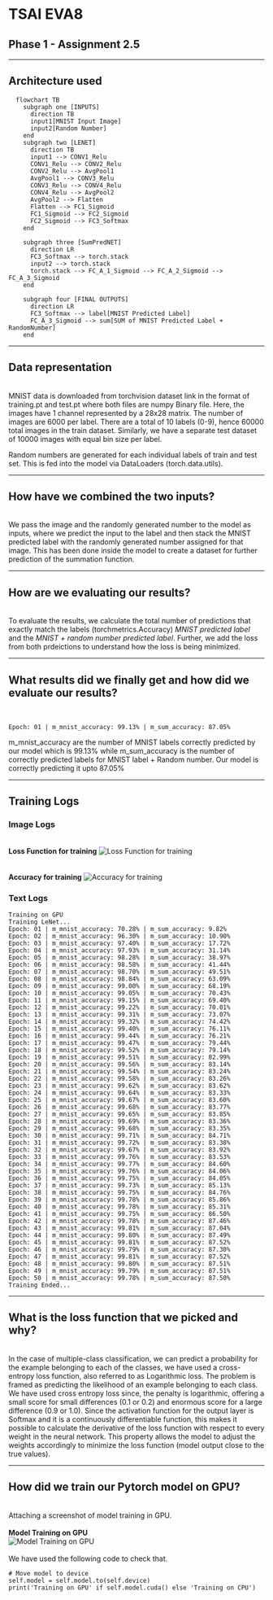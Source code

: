 # TSAI EVA8
## Phase 1 - Assignment 2.5
---
## Architecture used
```mermaid
  flowchart TB
    subgraph one [INPUTS]
      direction TB
      input1[MNIST Input Image]
      input2[Random Number]
    end
    subgraph two [LENET]
      direction TB
      input1 --> CONV1_Relu
      CONV1_Relu --> CONV2_Relu
      CONV2_Relu --> AvgPool1
      AvgPool1 --> CONV3_Relu
      CONV3_Relu --> CONV4_Relu
      CONV4_Relu --> AvgPool2
      AvgPool2 --> Flatten
      Flatten --> FC1_Sigmoid
      FC1_Sigmoid --> FC2_Sigmoid
      FC2_Sigmoid --> FC3_Softmax
    end

    subgraph three [SumPredNET]
      direction LR
      FC3_Softmax --> torch.stack
      input2 --> torch.stack
      torch.stack --> FC_A_1_Sigmoid --> FC_A_2_Sigmoid --> FC_A_3_Sigmoid
    end

    subgraph four [FINAL OUTPUTS]
      direction LR
      FC3_Softmax --> label[MNIST Predicted Label]
      FC_A_3_Sigmoid --> sum[SUM of MNIST Predicted Label + RandomNumber]
    end
```
---
## Data representation
<br/>
MNIST data is downloaded from torchvision dataset link in the format of training.pt and test.pt where both files are numpy Binary file. Here, the images have 1 channel represented by a 28x28 matrix. The number of images are 6000 per label. There are a total of 10 labels (0-9), hence 60000 total images in the train dataset. Similarly, we have a separate test dataset of 10000 images with equal bin size per label.

Random numbers are generated for each individual labels of train and test set. This is fed into the model via DataLoaders (torch.data.utils).

---
## How have we combined the two inputs?
<br/>
We pass the image and the randomly generated number to the model as inputs, where we predict the input to the label and then stack the MNIST predicted label with the randomly generated number assigned for that image. This has been done inside the model to create a dataset for further prediction of the summation function.

---
## How are we evaluating our results?
<br/>
To evaluate the results, we calculate the total number of predictions that exactly match the labels (torchmetrics.Accuracy) <i>MNIST predicted label</i> and the <i>MNIST + random number predicted label</i>. Further, we add the loss from both prdeictions to understand how the loss is being minimized.

---
## What results did we finally get and how did we evaluate our results?
<br/>

```
Epoch: 01 | m_mnist_accuracy: 99.13% | m_sum_accuracy: 87.05%
```
m_mnist_accuracy are the number of MNIST labels correctly predicted by our model which is 99.13% while m_sum_accuracy is the number of correctly predicted labels for MNIST label + Random number. Our model is correctly predicting it upto 87.05%

---
## Training Logs
### Image Logs
<br/>
<b>Loss Function for training</b>
<img title="Loss Function for training" alt="Loss Function for training" src="assets/Loss.png">
<br/>
<br/>
<br/>
<b>Accuracy for training</b>
<img title="Accuracy for training" alt="Accuracy for training" src="assets/Metrics.png">

### Text Logs

```
Training on GPU
Training LeNet...
Epoch: 01 | m_mnist_accuracy: 70.28% | m_sum_accuracy: 9.82%
Epoch: 02 | m_mnist_accuracy: 96.30% | m_sum_accuracy: 10.90%
Epoch: 03 | m_mnist_accuracy: 97.40% | m_sum_accuracy: 17.72%
Epoch: 04 | m_mnist_accuracy: 97.93% | m_sum_accuracy: 31.14%
Epoch: 05 | m_mnist_accuracy: 98.28% | m_sum_accuracy: 38.97%
Epoch: 06 | m_mnist_accuracy: 98.58% | m_sum_accuracy: 41.44%
Epoch: 07 | m_mnist_accuracy: 98.70% | m_sum_accuracy: 49.51%
Epoch: 08 | m_mnist_accuracy: 98.84% | m_sum_accuracy: 63.09%
Epoch: 09 | m_mnist_accuracy: 99.00% | m_sum_accuracy: 68.19%
Epoch: 10 | m_mnist_accuracy: 99.05% | m_sum_accuracy: 70.43%
Epoch: 11 | m_mnist_accuracy: 99.15% | m_sum_accuracy: 69.40%
Epoch: 12 | m_mnist_accuracy: 99.22% | m_sum_accuracy: 70.01%
Epoch: 13 | m_mnist_accuracy: 99.31% | m_sum_accuracy: 73.07%
Epoch: 14 | m_mnist_accuracy: 99.32% | m_sum_accuracy: 74.42%
Epoch: 15 | m_mnist_accuracy: 99.40% | m_sum_accuracy: 76.11%
Epoch: 16 | m_mnist_accuracy: 99.44% | m_sum_accuracy: 76.21%
Epoch: 17 | m_mnist_accuracy: 99.47% | m_sum_accuracy: 79.44%
Epoch: 18 | m_mnist_accuracy: 99.52% | m_sum_accuracy: 79.14%
Epoch: 19 | m_mnist_accuracy: 99.51% | m_sum_accuracy: 82.99%
Epoch: 20 | m_mnist_accuracy: 99.56% | m_sum_accuracy: 83.14%
Epoch: 21 | m_mnist_accuracy: 99.54% | m_sum_accuracy: 83.24%
Epoch: 22 | m_mnist_accuracy: 99.58% | m_sum_accuracy: 83.26%
Epoch: 23 | m_mnist_accuracy: 99.62% | m_sum_accuracy: 83.62%
Epoch: 24 | m_mnist_accuracy: 99.64% | m_sum_accuracy: 83.33%
Epoch: 25 | m_mnist_accuracy: 99.67% | m_sum_accuracy: 83.60%
Epoch: 26 | m_mnist_accuracy: 99.68% | m_sum_accuracy: 83.77%
Epoch: 27 | m_mnist_accuracy: 99.65% | m_sum_accuracy: 83.85%
Epoch: 28 | m_mnist_accuracy: 99.69% | m_sum_accuracy: 83.36%
Epoch: 29 | m_mnist_accuracy: 99.68% | m_sum_accuracy: 83.35%
Epoch: 30 | m_mnist_accuracy: 99.71% | m_sum_accuracy: 84.71%
Epoch: 31 | m_mnist_accuracy: 99.72% | m_sum_accuracy: 83.38%
Epoch: 32 | m_mnist_accuracy: 99.67% | m_sum_accuracy: 83.92%
Epoch: 33 | m_mnist_accuracy: 99.76% | m_sum_accuracy: 83.53%
Epoch: 34 | m_mnist_accuracy: 99.77% | m_sum_accuracy: 84.60%
Epoch: 35 | m_mnist_accuracy: 99.76% | m_sum_accuracy: 84.06%
Epoch: 36 | m_mnist_accuracy: 99.75% | m_sum_accuracy: 84.05%
Epoch: 37 | m_mnist_accuracy: 99.73% | m_sum_accuracy: 85.13%
Epoch: 38 | m_mnist_accuracy: 99.75% | m_sum_accuracy: 84.76%
Epoch: 39 | m_mnist_accuracy: 99.78% | m_sum_accuracy: 85.86%
Epoch: 40 | m_mnist_accuracy: 99.78% | m_sum_accuracy: 85.31%
Epoch: 41 | m_mnist_accuracy: 99.75% | m_sum_accuracy: 86.50%
Epoch: 42 | m_mnist_accuracy: 99.78% | m_sum_accuracy: 87.46%
Epoch: 43 | m_mnist_accuracy: 99.81% | m_sum_accuracy: 87.04%
Epoch: 44 | m_mnist_accuracy: 99.80% | m_sum_accuracy: 87.49%
Epoch: 45 | m_mnist_accuracy: 99.81% | m_sum_accuracy: 87.52%
Epoch: 46 | m_mnist_accuracy: 99.79% | m_sum_accuracy: 87.30%
Epoch: 47 | m_mnist_accuracy: 99.81% | m_sum_accuracy: 87.52%
Epoch: 48 | m_mnist_accuracy: 99.80% | m_sum_accuracy: 87.51%
Epoch: 49 | m_mnist_accuracy: 99.79% | m_sum_accuracy: 87.51%
Epoch: 50 | m_mnist_accuracy: 99.78% | m_sum_accuracy: 87.50%
Training Ended...
```

---
## What is the loss function that we picked and why?
<br/>
In the case of multiple-class classification, we can predict a probability for the example belonging to each of the classes, we have used a cross-entropy loss function, also referred to as Logarithmic loss. The problem is framed as predicting the likelihood of an example belonging to each class. We have used cross entropy loss since, the penalty is logarithmic, offering a small score for small differences (0.1 or 0.2) and enormous score for a large difference (0.9 or 1.0). Since the activation function for the output layer is Softmax and it is a continuously differentiable function, this makes it possible to calculate the derivative of the loss function with respect to every weight in the neural network. This property allows the model to adjust the weights accordingly to minimize the loss function (model output close to the true values).

---
## How did we train our Pytorch model on GPU?
<br/>
Attaching a screenshot of model training in GPU.
<br/>
<br/>
<b>Model Training on GPU</b>
<br/>
<img title="Model Training on GPU" alt="Model Training on GPU" src="assets/GPU.png">
<br/>
<br/>
We have used the following code to check that.

```
# Move model to device
self.model = self.model.to(self.device)
print('Training on GPU' if self.model.cuda() else 'Training on CPU')
```
